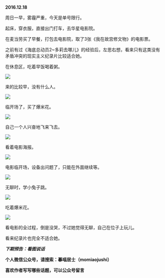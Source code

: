 
          
            
**2016.12.18**

周日一早，雾霾严重，今天是单号限行。

起床，穿衣服，直接出门打车，去华星电影院。

在麦当劳买了早餐，打包去电影院，取了3张《我在故宫修文物》的电影票。

之前有过《海底总动员2~多莉去哪儿》的经验后，左思右想，看来只有这类没有矛盾冲突的现实主义纪录片比较适合她。

在休息区，吃着早饭喝着粥。




![](//upload-images.jianshu.io/upload_images/51001-a28be59f295ff4a9.jpg)




来的比较早，没有什么人。




![](//upload-images.jianshu.io/upload_images/51001-64c4b3ada6ac22d1.jpg)




临开场了，买了爆米花。




![](//upload-images.jianshu.io/upload_images/51001-33e5c0e4afa7a5ef.jpg)




自己一个人兴奋地飞来飞去。




![](//upload-images.jianshu.io/upload_images/51001-df6d1395468378b0.jpg)




看着电影海报。




![](//upload-images.jianshu.io/upload_images/51001-3a03cccfaf768f4e.jpg)




电影临开场，设备出问题了，只能在外面继续等。




![](//upload-images.jianshu.io/upload_images/51001-6774e3b04a6efbc4.jpg)




无聊时，学小兔子跳。




![](//upload-images.jianshu.io/upload_images/51001-be6b96fe09fc8c5a.jpg)




吃着爆米花。




![](//upload-images.jianshu.io/upload_images/51001-03fd54ae2a64f56d.jpg)




看电影的全过程，倒是没哭，不过她觉得无聊，自己在位子上玩儿。

看来纪录片也完全不适合她。


***下期预告：看图说话***


**个人微信公众号，请搜索：摹喵居士（momiaojushi）**

**喜欢作者写写哪些话题，可以公众号留言**

          
        